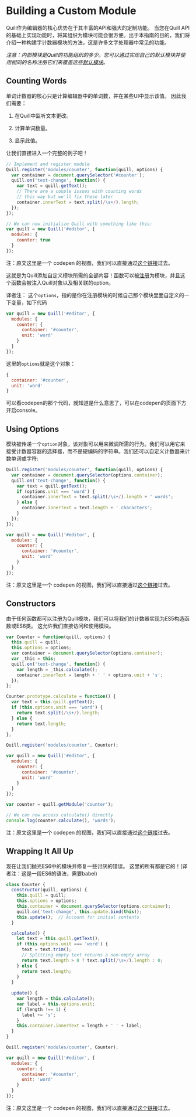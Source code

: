 # Building a Custom Module
Quill作为编辑器的核心优势在于其丰富的API和强大的定制功能。 当您在Quill API的基础上实现功能时，将其组织为模块可能会很方便。出于本指南的目的，我们将介绍一种构建字计数器模块的方法，这是许多文字处理器中常见的功能。

*注意：内部模块是Quill的功能组织的多少。您可以通过实现自己的默认模块并使用相同的名称注册它们来覆盖这些[默认模块](https://github.com/hzjswlgbsj/quill-document-chinese/blob/master/Documentation/modules/MODULES.md)。*

## Counting Words
单词计数器的核心只是计算编辑器中的单词数，并在某些UI中显示该值。 因此我们需要：
1. 在Quill中监听文本更改。

2. 计算单词数量。

3. 显示此值。

让我们直接进入一个完整的例子吧！
```js
// Implement and register module
Quill.register('modules/counter', function(quill, options) {
  var container = document.querySelector('#counter');
  quill.on('text-change', function() {
    var text = quill.getText();
    // There are a couple issues with counting words
    // this way but we'll fix these later
    container.innerText = text.split(/\s+/).length;
  });
});

// We can now initialize Quill with something like this:
var quill = new Quill('#editor', {
  modules: {
    counter: true
  }
});
```
注：原文这里是一个 codepen 的视图，我们可以直接通过[这个链接](https://codepen.io/quill/pen/bZkWKA)过去。

这就是为Quill添加自定义模块所需的全部内容！函数可以被[注册](https://github.com/hzjswlgbsj/quill-document-chinese/blob/master/Documentation/API/extension.md)为模块，并且这个函数会被注入Quill对象以及相关联的option。

译者注：
这个`options`，指的是你在注册模块的时候自己那个模块里面自定义的一下变量，如下代码
```javascript
var quill = new Quill('#editor', {
  modules: {
    counter: {
      container: '#counter',
      unit: 'word'
    }
  }
});
```
这里的`options`就是这个对象：
```js
{
  container: '#counter',
  unit: 'word'
}
```
可以看codepen的那个代码，就知道是什么意思了，可以在codepen的页面下方开启console。

## Using Options
模块被传递一个`option`对象，该对象可以用来微调所需的行为。我们可以用它来接受计数器容器的选择器，而不是硬编码的字符串。我们还可以自定义计数器来计数单词或字符:

```js
Quill.register('modules/counter', function(quill, options) {
  var container = document.querySelector(options.container);
  quill.on('text-change', function() {
    var text = quill.getText();
    if (options.unit === 'word') {
      container.innerText = text.split(/\s+/).length + ' words';
    } else {
      container.innerText = text.length + ' characters';
    }
  });
});

var quill = new Quill('#editor', {
  modules: {
    counter: {
      container: '#counter',
      unit: 'word'
    }
  }
});
```

注：原文这里是一个 codepen 的视图，我们可以直接通过[这个链接](https://codepen.io/quill/pen/OXqmEp)过去。

## Constructors
由于任何函数都可以注册为Quill模块，我们可以将我们的计数器实现为ES5构造函数或ES6类。 这允许我们直接访问和使用模块。

```js
var Counter = function(quill, options) {
  this.quill = quill;
  this.options = options;
  var container = document.querySelector(options.container);
  var _this = this;
  quill.on('text-change', function() {
    var length = _this.calculate();
    container.innerText = length + ' ' + options.unit + 's';
  });
};

Counter.prototype.calculate = function() {
  var text = this.quill.getText();
  if (this.options.unit === 'word') {
    return text.split(/\s+/).length;
  } else {
    return text.length;
  }
};

Quill.register('modules/counter', Counter);

var quill = new Quill('#editor', {
  modules: {
    counter: {
      container: '#counter',
      unit: 'word'
    }
  }
});

var counter = quill.getModule('counter');

// We can now access calculate() directly
console.log(counter.calculate(), 'words');
```

注：原文这里是一个 codepen 的视图，我们可以直接通过[这个链接](https://codepen.io/quill/pen/BzbRVR)过去。

## Wrapping It All Up
现在让我们抛光ES6中的模块并修复一些讨厌的错误。 这里的所有都是它的！(译者注：这是一段ES6的语法，需要babel)

```js
class Counter {
  constructor(quill, options) {
    this.quill = quill;
    this.options = options;
    this.container = document.querySelector(options.container);
    quill.on('text-change', this.update.bind(this));
    this.update();  // Account for initial contents
  }

  calculate() {
    let text = this.quill.getText();
    if (this.options.unit === 'word') {
      text = text.trim();
      // Splitting empty text returns a non-empty array
      return text.length > 0 ? text.split(/\s+/).length : 0;
    } else {
      return text.length;
    }
  }
  
  update() {
    var length = this.calculate();
    var label = this.options.unit;
    if (length !== 1) {
      label += 's';
    }
    this.container.innerText = length + ' ' + label;
  }
}

Quill.register('modules/counter', Counter);

var quill = new Quill('#editor', {
  modules: {
    counter: {
      container: '#counter',
      unit: 'word'
    }
  }
});
```

注：原文这里是一个 codepen 的视图，我们可以直接通过[这个链接](https://codepen.io/quill/pen/BzbRVR)过去。